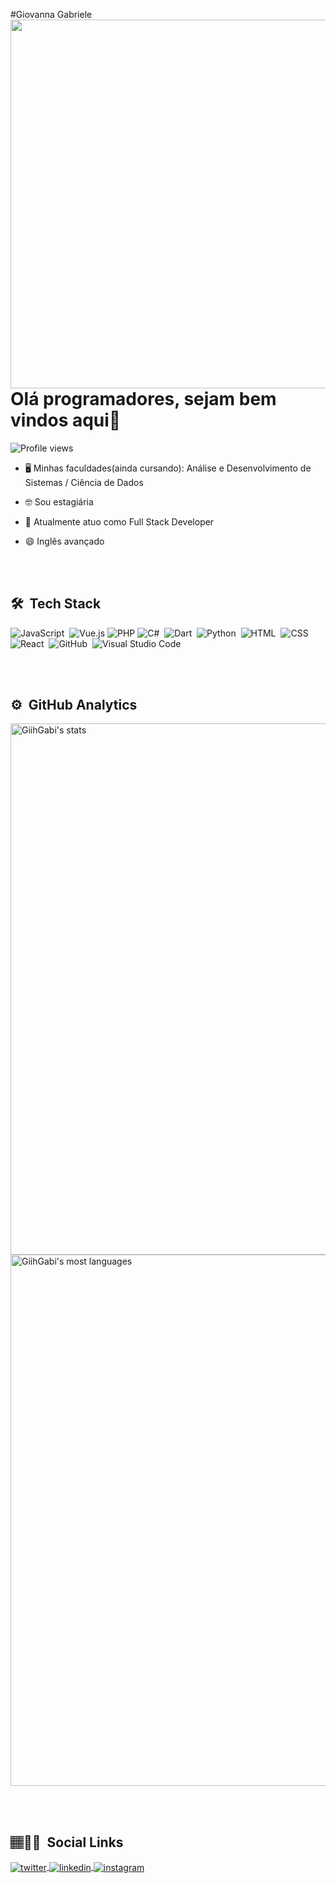 #Giovanna Gabriele
<img align="right" height="590em" src="https://raw.githubusercontent.com/gist/GiihGabi/b4463646f6539a63401d4ca511c234ce/raw/41c3d77d32e2f3881ad778dfca31256ef9c11931/gitcard.svg"/>
<h1 align="left">Olá programadores, sejam bem vindos aqui💖</h1>
<p align="left"> <img src="https://komarev.com/ghpvc/?username=GiihGabi&color=yellow" alt="Profile views" /> </p>


- 🖥️  Minhas faculdades(ainda cursando): Análise e Desenvolvimento de Sistemas / Ciência de Dados

- 🤓 Sou estagiária

- 🌱 Atualmente atuo como Full Stack Developer

- 😄 Inglês avançado


<br><br>

## 🛠 &nbsp;Tech Stack

![JavaScript](https://img.shields.io/badge/-JavaScript-05122A?style=flat&logo=javascript)&nbsp;
![Vue.js](https://img.shields.io/badge/Vue.js-35495E?style=flat&logo=vue.js)
![PHP](https://img.shields.io/badge/php-%23777BB4.svg?style=flat&logo=php&logoColor=white)
![C#](https://img.shields.io/badge/c%23-%23239120.svg?style=flat&logo=c-sharp)&nbsp;
![Dart](https://img.shields.io/badge/dart-%230175C2.svg?style=flat&logo=dart)&nbsp;
![Python](https://img.shields.io/badge/Python-14354C?style=flat&logo=Python)&nbsp;
![HTML](https://img.shields.io/badge/-HTML-05122A?style=flat&logo=HTML5)&nbsp;
![CSS](https://img.shields.io/badge/-CSS-05122A?style=flat&logo=CSS3&logoColor=1572B6)&nbsp;
![React](https://img.shields.io/badge/-React-05122A?style=flat&logo=react)&nbsp;
![GitHub](https://img.shields.io/badge/-GitHub-05122A?style=flat&logo=github)&nbsp;
![Visual Studio Code](https://img.shields.io/badge/-Visual%20Studio%20Code-05122A?style=flat&logo=visual-studio-code&logoColor=007ACC)&nbsp;

<br><br>

## ⚙️ &nbsp;GitHub Analytics

<p align="left">
<img width="850em" src="https://github-readme-stats.vercel.app/api?username=GiihGabi&show_icons=true&theme=jolly" alt="GiihGabi's stats"/>
<img width="850em" src="https://github-readme-stats.vercel.app/api/top-langs/?username=GiihGabi&layout=compact&theme=jolly" alt="GiihGabi's most languages"/>
</p>

<br><br>

<!--![Snake animation](https://github.com/GiihGabi/GiihGabi/blob/output/github-contribution-grid-snake.svg)-->

## 🏽‍👧🏿 &nbsp;Social Links

<a href="https://twitter.com/GabGiih" target="_blank">
  <img align="center" src="https://img.shields.io/badge/-GabGiih-05122A?style=flat&logo=twitter" alt="twitter"/>  
</a>
<a href="https://linkedin.com/in/giovanna-gabriele-979637234" target="_blank">
  <img align="center" src="https://img.shields.io/badge/-GiovannaGabriele-05122A?style=flat&logo=linkedin" alt="linkedin"/>
</a>
<a href="https://instagram.com/giih_gab" target="_blank">
 <img align="center" src="https://img.shields.io/badge/-GiovannaGabriele-05122A?style=flat&logo=instagram" alt="instagram"/>
</a>

